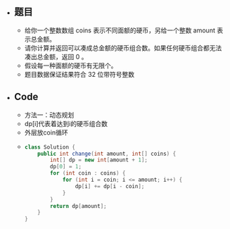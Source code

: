 - ## 题目
	- 给你一个整数数组 coins 表示不同面额的硬币，另给一个整数 amount 表示总金额。
	- 请你计算并返回可以凑成总金额的硬币组合数。如果任何硬币组合都无法凑出总金额，返回 0 。
	- 假设每一种面额的硬币有无限个。
	- 题目数据保证结果符合 32 位带符号整数
- ## Code
	- 方法一：动态规划
	- dp[i]代表着达到i的硬币组合数
	- 外层放coin循环
	- ```java
	  class Solution {
	      public int change(int amount, int[] coins) {
	          int[] dp = new int[amount + 1];
	          dp[0] = 1;
	          for (int coin : coins) {
	              for (int i = coin; i <= amount; i++) {
	                  dp[i] += dp[i - coin];
	              }
	          }
	          return dp[amount];
	      }
	  }
	  
	  ```